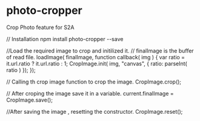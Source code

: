 # photo-cropper
Crop Photo feature for S2A

// Installation
npm install photo-cropper --save

//Load the required image to crop and initilized it.
// finalImage is the buffer of read file.
loadImage( finalImage, function callback( img ) {
  var ratio = it.url.ratio ? it.url.ratio : 1;
  CropImage.init( img, "canvas", {
    ratio: parseInt( ratio )
  });
});

// Calling th crop image function to crop the image.
CropImage.crop();

// After croping the image save it in a variable.
current.finalImage = CropImage.save();

//After saving the image , resetting the constructor.
CropImage.reset();
